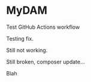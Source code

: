 # MyDAM

Test GitHub Actions workflow

Testing fix.

Still not working.

Still broken, composer update...

Blah
